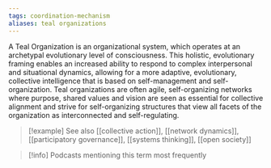 ```yaml
---
tags: coordination-mechanism
aliases: teal organizations
---
```


A Teal Organization is an organizational system, which operates at an archetypal evolutionary level of consciousness. This holistic, evolutionary framing enables an increased ability to respond to complex interpersonal and situational dynamics, allowing for a more adaptive, evolutionary, collective intelligence that is based on self-management and self-organization. Teal organizations are often agile, self-organizing networks where purpose, shared values and vision are seen as essential for collective alignment and strive for self-organizing structures that view all facets of the organization as interconnected and self-regulating.

> [!example] See also
> [[collective action]], [[network dynamics]], [[participatory governance]], [[systems thinking]], [[open society]]

> [!info] Podcasts mentioning this term most frequently